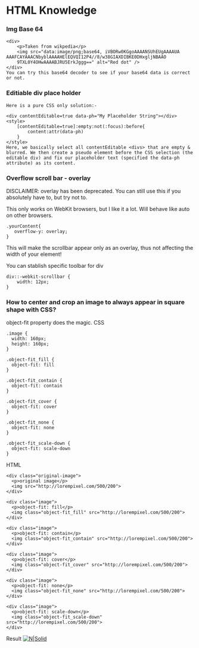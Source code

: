 # HTML Knowledge
### Img Base 64
```
<div>
    <p>Taken from wikpedia</p>
    <img src="data:image/png;base64, iVBORw0KGgoAAAANSUhEUgAAAAUA
AAAFCAYAAACNbyblAAAAHElEQVQI12P4//8/w38GIAXDIBKE0DHxgljNBAAO
    9TXL0Y4OHwAAAABJRU5ErkJggg==" alt="Red dot" />
</div> 
You can try this base64 decoder to see if your base64 data is correct or not.
```

### Editiable div place holder
```
Here is a pure CSS only solution:-

<div contentEditable=true data-ph="My Placeholder String"></div>
<style>
    [contentEditable=true]:empty:not(:focus):before{
        content:attr(data-ph)
    }
</style>
Here, we basically select all contentEditable <divs> that are empty & blurred. We then create a pseudo element before the CSS selection (the editable div) and fix our placeholder text (specified the data-ph attribute) as its content.
```
### Overflow scroll bar - overlay
DISCLAIMER: overlay has been deprecated.
You can still use this if you absolutely have to, but try not to.

This only works on WebKit browsers, but I like it a lot. Will behave like auto on other browsers.
```
.yourContent{
   overflow-y: overlay;
}
```
This will make the scrollbar appear only as an overlay, thus not affecting the width of your element!

You can stablish specific toolbar for div
```
div::-webkit-scrollbar {
    width: 12px;
}
```
### How to center and crop an image to always appear in square shape with CSS?
object-fit property does the magic.
CSS
```
.image {
  width: 160px;
  height: 160px;
}

.object-fit_fill {
  object-fit: fill
}

.object-fit_contain {
  object-fit: contain
}

.object-fit_cover {
  object-fit: cover
}

.object-fit_none {
  object-fit: none
}

.object-fit_scale-down {
  object-fit: scale-down
}
```
HTML
```
<div class="original-image">
  <p>original image</p>
  <img src="http://lorempixel.com/500/200">
</div>

<div class="image">
  <p>object-fit: fill</p>
  <img class="object-fit_fill" src="http://lorempixel.com/500/200">
</div>

<div class="image">
  <p>object-fit: contain</p>
  <img class="object-fit_contain" src="http://lorempixel.com/500/200">
</div>

<div class="image">
  <p>object-fit: cover</p>
  <img class="object-fit_cover" src="http://lorempixel.com/500/200">
</div>

<div class="image">
  <p>object-fit: none</p>
  <img class="object-fit_none" src="http://lorempixel.com/500/200">
</div>

<div class="image">
  <p>object-fit: scale-down</p>
  <img class="object-fit_scale-down" src="http://lorempixel.com/500/200">
</div>
```
Result
[![N|Solid](https://i.stack.imgur.com/HCG3I.png)](https://nodesource.com/products/nsolid)
